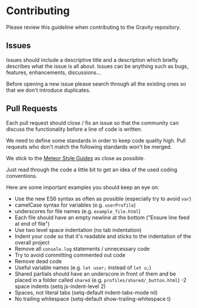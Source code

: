 # Contributing
Please review this guideline when contributing to the Gravity repository.

## Issues
Issues should include a descriptive title and a description which briefly describes what the issue is all about.
Issues can be anything such as bugs, features, enhancements, discussions...

Before opening a new issue please search through all the existing ones so that we don't introduce duplicates.

## Pull Requests
Each pull request should close / fix an issue so that the community can discuss the functionality 
before a line of code is written.

We need to define some standards in order to keep code quality high.
Pull requests who don't match the following standards won't be merged.

We stick to the [Meteor Style Guides](https://github.com/meteor/meteor/wiki/Meteor-Style-Guide) as close as possible.

Just read through the code a little bit to get an idea of the used coding conventions.

Here are some important examples you should keep an eye on:
- Use the new ES6 syntax as often as possible (especially try to avoid `var`)
- camelCase syntax for variables (e.g. `userProfile`)
- underscores for file names (e.g. `example_file.html`)
- Each file should have an empty newline at the bottom ("Ensure line feed at end of file")
- Use two level space indentation (no tab indentation)
- Indent your code so that it's readable and sticks to the indentation of the overall project
- Remove all `console.log` statements / unnecessary code
- Try to avoid committing commented out code
- Remove dead code
- Useful variable names (e.g. `let user;` instead of `let u;`)
- Shared partials should have an underscore in front of them and be placed in a folder called `shared` (e.g. `profiles/shared/_button.html`)
-2 space indents (setq js-indent-level 2)
- Spaces, not literal tabs (setq-default indent-tabs-mode nil)
- No trailing whitespace (setq-default show-trailing-whitespace t)
